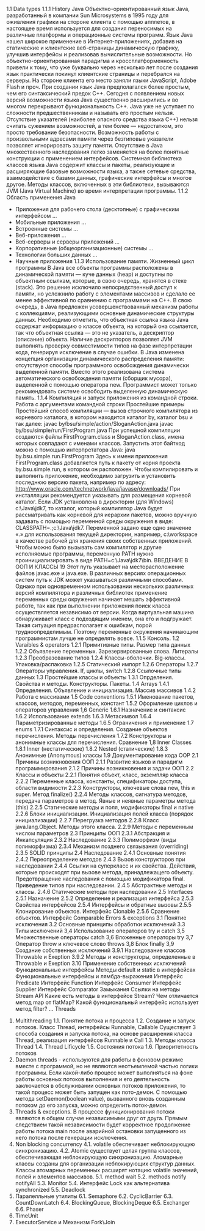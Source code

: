 1.1
Data types
1.1.1
History Java
Объектно-ориентированный язык Java, разработанный в компании Sun Microsystems в 1995 году для оживления графики на стороне клиента с помощью апплетов, в настоящее время используется для создания переносимых на различные платформы и операционные системы программ. Язык Java нашел широкое применение в Интернет-приложениях, добавив на статические и клиентские веб-страницы динамическую графику, улучшив интерфейсы и реализовав вычислительные возможности. Но объектно-ориентированная парадигма и кроссплатформенность привели к тому, что уже буквально через несколько лет после создания язык практически покинул клиентские страницы и перебрался на серверы. На стороне клиента его место заняли языки JavaScript, Adobe Flash и проч. При создании язык Java предполагался более простым, чем его синтаксический предок С++. Сегодня с появлением новых версий возможности языка Java существенно расширились и во многом перекрывают функциональность С++. Java уже не уступает по сложности предшественникам и называть его простым нельзя. Отсутствие указателей (наиболее опасного средства языка С++) нельзя считать сужением возможностей, а тем более — недостатком, это просто требование безопасности. Возможность работы с произвольными адресами памяти через безтиповые указатели позволяет игнорировать защиту памяти. Отсутствие в Java множественного наследования легко заменяется на более понятные конструкции с применением интерфейсов. Системная библиотека классов языка Java содержит классы и пакеты, реализующие и расширяющие базовые возможности языка, а также сетевые средства, взаимодействие с базами данных, графические интерфейсы и многое другое. Методы классов, включенных в эти библиотеки, вызываются JVM (Java Virtual Machine) во время интерпретации программы.
1.1.2
Область применения Java
-   Приложения для рабочего стола (десктопные) с графическим интерфейсом ...
-   Мобильные приложения ...
-   Встроенные системы ...
-   Веб-приложения ...
-   Веб-серверы и серверы приложений ...
-   Корпоративные (общеорганизационные) системы ...
-   Технологии больших данных ...
-   Научные приложения
1.1.3
Использование памяти. Жизненный цикл программы
В Java все объекты программы расположены в динамической памяти — куче данных (heap) и доступны по объектным ссылкам, которые, в свою очередь, хранятся в стеке (stack). Это решение исключило непосредственный доступ к памяти, но усложнило работу с элементами массивов и сделало ее менее эффективной по сравнению с программами на C++. В свою очередь, в Java предложен усовершенствованный механизм работы с коллекциями, реализующими основные динамические структуры данных. Необходимо отметить, что объектная ссылка языка Java содержат информацию о классе объекта, на который она ссылается, так что объектная ссылка — это не указатель, а дескриптор (описание) объекта. Наличие дескрипторов позволяет JVM выполнять проверку совместимости типов на фазе интерпретации кода, генерируя исключение в случае ошибки. В Java изменена концепция организации динамического распределения памяти: отсутствуют способы программного освобождения динамически выделенной памяти. Вместо этого реализована система автоматического освобождения памяти (сборщик мусора), выделенной с помощью оператора new. Программист может только рекомендовать системе освободить выделенную динамическую память.
1.1.4
Компиляция и запуск приложения из командной строки. Работа с аргументами командной строки
 Простейшие примеры
Простейший способ компиляции — вызов строчного компилятора из корневого каталога, в котором находится каталог by, каталог bsu и так далее: javac by/bsu/simple/action/SloganAction.java javac by/bsu/simple/run/FirstProgram.java При успешной компиляции создаются файлы FirstProgram.class и SloganAction.class, имена которых совпадают с именами классов. Запустить этот байткод можно с помощью интерпретатора Java: java by.bsu.simple.run.FirstProgram Здесь к имени приложения FirstProgram.class добавляется путь к пакету от корня проекта by.bsu.simple.run, в котором он расположен. Чтобы компилировать и выполнить приложение, необходимо загрузить и установить последнюю версию пакета, например по адресу: http://www.oracle.com/technetwork/java/javase/downloads/ При инсталляции рекомендуется указывать для размещения корневой каталог. Если JDK установлена в директории (для Windows) c:\Java\jdk7, то каталог, который компилятор Java будет рассматривать как корневой для иерархии пакетов, можно вручную задавать с помощью переменной среды окружения в виде: СLASSPATH=.;c:\Java\jdk7\. Переменной задано еще одно значение «.» для использования текущей директории, например, с:\workspace в качестве рабочей для хранения своих собственных приложений. Чтобы можно было вызывать сам компилятор и другие исполняемые программы, переменную PATH нужно проинициализировать в виде PATH=c:\Java\jdk7\bin. ВВЕДЕНИЕ В ООП И КЛАССЫ 19 Этот путь указывает на месторасположение файлов javac.exe и java.exe. В различных версиях операционных систем путь к JDK может указываться различными способами. Однако при одновременном использовании нескольких различных версий компилятора и различных библиотек применение переменных среды окружения начинает мешать эффективной работе, так как при выполнении приложения поиск класса осуществляется независимо от версии. Когда виртуальная машина обнаруживает класс с подходящим именем, она его и подгружает. Такая ситуация предрасполагает к ошибкам, порой трудноопределимым. Поэтому переменные окружения начинающим программистам лучше не определять вовсе.
1.1.5
Консоль.
1.2
Varaibles & operators
1.2.1
Примитивные типы. Размер типа данных
1.2.2
Объявление переменных. Зарезервированные слова. Литералы
1.2.3
Преобразование типов
1.2.4
Классы-оболочки. Big-классы. Упаковка/распаковка
1.2.5
Статический импорт
1.2.6
Операторы
1.2.7
Операторы управления. If, циклы, switch
1.2.8
Ссылочные типы данных
1.3
Простейшие классы и объекты
1.3.1
Опрделения. Свойства и методы. Конструкторы. Пакеты.
1.4
Arrays
1.4.1
Определения. Объявление и инициализация. Массив массивов
1.4.2
Работа с массивами
1.5
Code conventions
1.5.1
Именование пакетов, классов, методов, переменных, констант
1.5.2
Оформление циклов и операторов управления
1,6
Generic
1.6.1
Назначение и синтаксис
1.6.2
Использование extends
1.6.3
Метасимвол
1.6.4
Параметризированные методы
1.6.5
Ограничения и применение
1.7
enums
1.7.1
Синтаксис и определения. Создание объектов перечисления. Методы перечисления
1.7.2
Конструкторы и анонимные классы для перечисления. Сравнение
1,8
Inner Classes
1.8.1
Inner (нестатические)
1.8.2
Nested (статические)
1.8.3
Анонимные (Anonymous) классы
1.9
Документирование кода
OOP
2.1
Причины возникновения ООП
2.1.1
Развитие языков и парадигм программирования
2.1.2
Причины возникновения и задачи ООП
2.2
Классы и объекты
2.2.1
Понятия объект, класс, экземпляр класса
2.2.2
Переменные класса, константы, спецификаторы доступа, области видимости
2.2.3
Конструкторы, ключевые слова new, this и super. Метод finalize()
2.2.4
Методы классов, сигнатура методов, передача параметров в метод. Явные и неявные параметры метода (this)
2.2.5
Статические методы и поля, модификаторы final и native
2.2.6
Блоки инициализации. Инициализация полей класса (порядок инициализации)
2.2.7
Перегрузка методов
2.2.8
Класс java.lang.Object. Методы этого класса.
2.2.9
Методы с переменным числом параметров
2.3
Принципы ООП
2.3.1
Абстракция и Инкапсуляция
2.3.2
Наследование
2.3.3
Полиморфизм (виды полиморфизма)
2.3.4
Механизм позднего связывания (overriding)
2.3.5
SOLID принципы
2.4
Наследование
2.4.1
Основные понятия
2.4.2
Переопределение методов
2.4.3
Вызов конструкторов при наследовании
2.4.4
Ссылки на суперкласс и их свойства. Действия, которые происходят при вызове метода, принадлежащего объекту. Предотвращение наследования с помощью модификатора final. Приведение типов при наследовании.
2.4.5
Абстрактные методы и классы.
2.4.6
Статические методы при наследовании
2.5
Interfaces
2.5.1
Назначение
2.5.2
Определение и реализация интерфейса
2.5.3
Свойства интерфейсов
2.5.4
Интерфейсы и обратные вызовы
2.5.5
Клонирование объектов. Интерфейс Clonable
2.5.6
Сравнение объектов. Интерфейс Comparable
Errors & exceptions
3.1
Понятие исключения
3.2
Основные принципы обработки исключений
3.3
Типы исключений
3,4
Использование операторов try и catch
3,5
Множественные операторы catch
3,6
Вложенные операторы try
3,7
Оператор throw и ключевое слово throws
3,8
Блок finally
3,9
Создание собственных исключений
3.9.1
Наследование классов Throwable и Exeption
3.9.2
Методы и конструкторы, определенные в Throwable и Exeption
3.10
Применение собственных исключений
Функциональные интерфейсы
Методы default и static в интерфейсах
Функциональные интерфейсы и лямбда-выражения
Интерфейс Predicate
Интерфейс Function
Интерфейс Consumer
Интерфейс Supplier
Интерфейс Comparator
Замыкания
Ссылки на методы
Stream API
Какие есть методы в интерфейсе Stream?
Чем отличается метод map от flatMap?
Какой функциональный интерфейс использует метод filter?
…
Threads
1. Multithreading
1.1. Понятие потока и процесса
1.2. Создание и запуск потоков. Класс Thread, интерфейсы Runnable, Callable
Существует 3 способа создания и запуска потока, на основе расширения класса Thread, реализация интерфейсов Runnable и Call
1.3. Методы класса Thread
1.4. Thread Lificycle
1.5. Состояния потока
1.6. Приоритетность потоков
2. Daemon threads - используются для работы в фоновом режиме вместе с программой, но не являются неотъемлемой частью логики программы. Если какой-либо процесс может выполняться на фоне работы основных потоков выполнения и его деятельность заключается в обслуживании основных потоков приложения, то такой процесс может быть запущен как пото-демон. С  помощью метода setDaemon(boolean value), вызванного вновь созданным потоком до его запуска, можно определить поток-демон.
3. Threads & exceptions. В процессе функционирования потоки являются в общем случае независимыми друг от друга. Прямым следствием такой независимости будет корректное продолжение работы потока main после аварийной остановки запущенного из него потока после генерации исключения.
4. Non blocking concurrency
4.1. volatile обеспечивает неблокирующую синхронизацию.
4.2. Atomic существует целая группа классов, обеспечивающая неблокирующую синхронизацию. Атомарные классы созданы для организации неблокирующих структур данных. Классы атомарных переменных расширят нотацию volatile значений, полей и элементов массивов. 
5.1. method wait 
5.2. methods notify notifyAll
5.3. Monitor
5.4. Интерфейс Lock как альтернатива synchronized
5.5. Deadlock
6. Паралелльные утилиты
6.1. Semaphore
6.2. CyclicBarrier
6.3. CountDownLatch
6.4. BlockingQueue, BlockingDeque
6.5. Exchanger
6.6. Phaser
7. TimeUnit
8. ExecutorService и Механизм Fork\Join